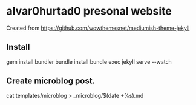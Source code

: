 # alvar0hurtad0 presonal website

Created from https://github.com/wowthemesnet/mediumish-theme-jekyll

## Install
gem install bundler
bundle install
bundle exec jekyll serve --watch

## Create microblog post.
cat templates/microblog > _microblog/$(date +%s).md
